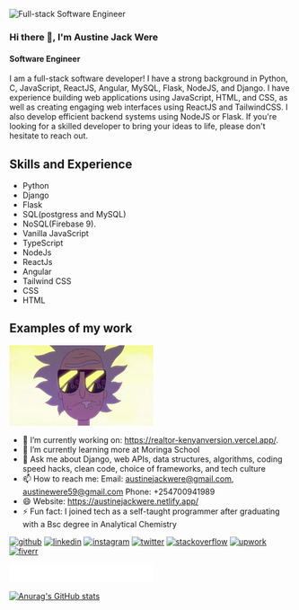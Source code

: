 ![Full-stack Software Engineer](https://pbs.twimg.com/profile_banners/1354817665634734087/1675835459/600x200)
### Hi there 👋, I'm Austine Jack Were
#### Software Engineer

I am a full-stack software developer!
I have a strong background in Python, C, JavaScript, ReactJS, Angular, MySQL, Flask, NodeJS, and Django. I have experience building web applications using JavaScript, HTML, and CSS, as well as creating engaging web interfaces using ReactJS and TailwindCSS. I also develop efficient backend systems using NodeJS or Flask. If you're looking for a skilled developer to bring your ideas to life, please don't hesitate to reach out.

## Skills and Experience
* Python
* Django
* Flask
* SQL(postgress and MySQL)
* NoSQL(Firebase 9).
* Vanilla JavaScript
* TypeScript
* NodeJs
* ReactJs
* Angular
* Tailwind CSS
* CSS
* HTML
## Examples of my work
<img src="https://github.com/Ajackwere/Ajackwere/blob/main/git%20gif%20image.gif" width="256"/>

- 🔭 I’m currently working on: https://realtor-kenyanversion.vercel.app/.
- 🌱 I’m currently learning more at Moringa School 
- 💬 Ask me about Django, web APIs, data structures, algorithms,  coding speed hacks, clean code, choice of frameworks, and tech culture 
- 📫 How to reach me: Email: austinejackwere@gmail.com, austinewere59@gmail.com Phone: +254700941989 
- 😄 Website: https://austinejackwere.netlify.app/
- ⚡ Fun fact: I joined tech as a self-taught programmer after graduating with a Bsc degree in Analytical Chemistry 


[<img src='https://cdn.jsdelivr.net/npm/simple-icons@3.0.1/icons/github.svg' alt='github' height='40'>](https://github.com/Ajackwere)  [<img src='https://cdn.jsdelivr.net/npm/simple-icons@3.0.1/icons/linkedin.svg' alt='linkedin' height='40'>](https://www.linkedin.com/in/https://www.linkedin.com/in/austine-were-704959240//)  [<img src='https://cdn.jsdelivr.net/npm/simple-icons@3.0.1/icons/instagram.svg' alt='instagram' height='40'>](https://www.instagram.com/jackwerew/)  [<img src='https://cdn.jsdelivr.net/npm/simple-icons@3.0.1/icons/twitter.svg' alt='twitter' height='40'>](https://twitter.com/jackWERE7)  [<img src='https://cdn.jsdelivr.net/npm/simple-icons@3.0.1/icons/stackoverflow.svg' alt='stackoverflow' height='40'>](https://stackoverflow.com/users/users/20631127/austine-jack-were) [<img src='https://cdn.jsdelivr.net/npm/simple-icons@3.0.1/icons/upwork.svg' alt='upwork' height='40'>](https://www.upwork.com/freelancers/~010e5fcb46f95a91fd)  [<img src='https://cdn.jsdelivr.net/npm/simple-icons@3.0.1/icons/fiverr.svg' alt='fiverr' height='40'>](https://www.fiverr.com/users/jackweredevelop/seller_dashboard)  




<img src="https://github.com/Ajackwere/Ajackwere/blob/main/marquee%20git.svg" width="256"/>



[![Anurag's GitHub stats](https://github-readme-stats.vercel.app/api?username=Ajackwere)](https://github.com/anuraghazra/github-readme-stats)
